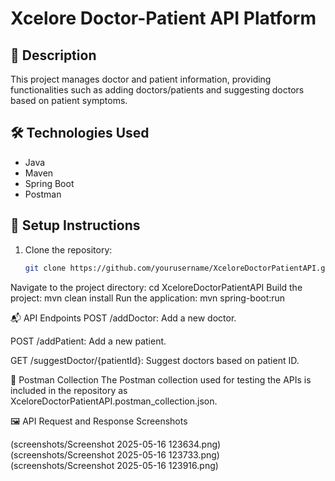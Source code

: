 # Xcelore Doctor-Patient API Platform

## 📄 Description
This project manages doctor and patient information, providing functionalities such as adding doctors/patients and suggesting doctors based on patient symptoms.

## 🛠️ Technologies Used
- Java
- Maven
- Spring Boot
- Postman

## 🚀 Setup Instructions
1. Clone the repository:
   ```bash
   git clone https://github.com/yourusername/XceloreDoctorPatientAPI.git
Navigate to the project directory:
cd XceloreDoctorPatientAPI
Build the project:
mvn clean install
Run the application:
mvn spring-boot:run

📬 API Endpoints
POST /addDoctor: Add a new doctor.

POST /addPatient: Add a new patient.

GET /suggestDoctor/{patientId}: Suggest doctors based on patient ID.

📂 Postman Collection
The Postman collection used for testing the APIs is included in the repository as XceloreDoctorPatientAPI.postman_collection.json.

🖼️ API Request and Response Screenshots

(screenshots/Screenshot 2025-05-16 123634.png)
(screenshots/Screenshot 2025-05-16 123733.png)
(screenshots/Screenshot 2025-05-16 123916.png)

